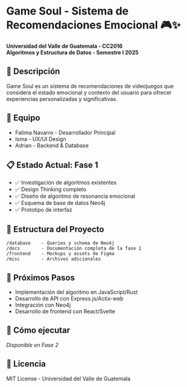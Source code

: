 # Game Soul - Sistema de Recomendaciones Emocional 🎮✨

**Universidad del Valle de Guatemala - CC2016**  
**Algoritmos y Estructura de Datos - Semestre I 2025**

## 📝 Descripción
Game Soul es un sistema de recomendaciones de videojuegos que considera el estado emocional y contexto del usuario para ofrecer experiencias personalizadas y significativas.

## 👥 Equipo
- Fatima Navarro - Desarrollador Principal
- Isma - UX/UI Design
- Adrian - Backend & Database

## 📋 Estado Actual: Fase 1
- ✅ Investigación de algoritmos existentes
- ✅ Design Thinking completo
- ✅ Diseño de algoritmo de resonancia emocional
- ✅ Esquema de base de datos Neo4j
- ✅ Prototipo de interfaz

## 📂 Estructura del Proyecto
```
/database    - Queries y schema de Neo4j
/docs        - Documentación completa de la fase 1
/frontend    - Mockups y assets de Figma
/misc        - Archivos adicionales
```

## 🚀 Próximos Pasos
- Implementación del algoritmo en JavaScript/Rust
- Desarrollo de API con Express.js/Actix-web
- Integración con Neo4j
- Desarrollo de frontend con React/Svelte

## 🤝 Cómo ejecutar
*Disponible en Fase 2*

## 📄 Licencia
MIT License - Universidad del Valle de Guatemala
